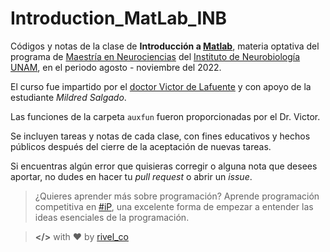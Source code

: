 # Introduction_MatLab_INB

Códigos y notas de la clase de **Introducción a [Matlab](https://www.mathworks.com/discovery/what-is-matlab.html "¿Qué es Matlab?")**, materia optativa del programa de [Maestría en Neurociencias](http://www.maestria.inb.unam.mx/ "Página del programa") del [Instituto de Neurobiología UNAM](http://www.inb.unam.mx/ "Página del instituto"), en el periodo agosto - noviembre del 2022. 

El curso fue impartido por el [doctor Victor de Lafuente](https://www.lafuentelab.org/ "Página de su laboratorio") y con apoyo de la estudiante *Mildred Salgado*.

Las funciones de la carpeta `auxfun` fueron proporcionadas por el Dr. Victor.

Se incluyen tareas y notas de cada clase, con fines educativos y hechos públicos después del cierre de la aceptación de nuevas tareas.

Si encuentras algún error que quisieras corregir o alguna nota que desees aportar, no dudes en hacer tu *pull request* o abrir un *issue*.

> ¿Quieres aprender más sobre programación? Aprende programación competitiva en [#iP](https://www.include-poetry.com/Code/ "Include Poetry"), una excelente forma de empezar a entender las ideas esenciales de la programación.

> **</>** with :heart: by [rivel_co](https://www.include-poetry.com/Equipo/rivel_co/ "rivel_co")
